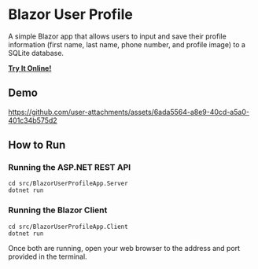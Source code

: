 # Blazor User Profile

A simple Blazor app that allows users to input and save their profile information (first name, last name, phone number, and profile image) to a SQLite database.

**[Try It Online!](https://blazor-user-profile.junian.dev/user-profile)**

## Demo

https://github.com/user-attachments/assets/6ada5564-a8e9-40cd-a5a0-401c34b575d2

## How to Run

### Running the ASP.NET REST API

```shell
cd src/BlazorUserProfileApp.Server
dotnet run
```

### Running the Blazor Client

```
cd src/BlazorUserProfileApp.Client
dotnet run
```

Once both are running, open your web browser to the address and port provided in the terminal.
